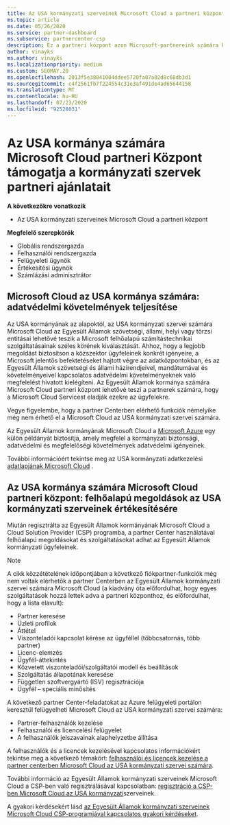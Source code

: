 ```yaml
---
title: Az USA kormányzati szerveinek Microsoft Cloud a partneri központ
ms.topic: article
ms.date: 05/26/2020
ms.service: partner-dashboard
ms.subservice: partnercenter-csp
description: Ez a partneri központ azon Microsoft-partnereink számára készült, akik Microsoft Cloud Solutions-szolgáltatásokat nyújtanak a Egyesült Államok kormányzati szerveivel dolgozó ügyfeleknek.
author: vinayks
ms.author: vinayks
ms.localizationpriority: medium
ms.custom: SEOMAY.20
ms.openlocfilehash: 2013f5e38041004ddee5720fa07a02d8c68db3d1
ms.sourcegitcommit: c4f2561fb7f224554c31e3af491de4ad65644158
ms.translationtype: MT
ms.contentlocale: hu-HU
ms.lasthandoff: 07/23/2020
ms.locfileid: "92528031"
---
```

# <a name="partner-center-for-microsoft-cloud-for-us-government-supports-partner-offers-to-government-agencies"></a>Az USA kormánya számára Microsoft Cloud partneri Központ támogatja a kormányzati szervek partneri ajánlatait

**A következőkre vonatkozik**

- Az USA kormányzati szerveinek Microsoft Cloud a partneri központ

**Megfelelő szerepkörök**

- Globális rendszergazda
- Felhasználói rendszergazda
- Felügyeleti ügynök
- Értékesítési ügynök
- Számlázási adminisztrátor

## <a name="microsoft-cloud-for-us-government-meeting-data-protection-requirements"></a>Microsoft Cloud az USA kormánya számára: adatvédelmi követelmények teljesítése

Az USA kormányának az alapoktól, az USA kormányzati szervei számára Microsoft Cloud az Egyesült Államok szövetségi, állami, helyi vagy törzsi entitásai lehetővé teszik a Microsoft felhőalapú számítástechnikai szolgáltatásainak széles körének kiválasztását. Ahhoz, hogy a legjobb megoldást biztosítson a közszektor ügyfeleinek konkrét igényeire, a Microsoft jelentős befektetéseket hajtott végre az adatközpontokban, és az Egyesült Államok szövetségi és állami házirendjeivel, mandátumával és követelményeivel kapcsolatos adatvédelmi követelményeknek való megfelelést hivatott kielégíteni. Az Egyesült Államok kormánya számára Microsoft Cloud partneri központ lehetővé teszi a partnerek számára, hogy a Microsoft Cloud Servicest eladják ezekre az ügyfelekre.

Vegye figyelembe, hogy a partner Centerben elérhető funkciók némelyike még nem érhető el a Microsoft Cloud az USA kormányzati szervei számára.

Az Egyesült Államok kormányának Microsoft Cloud a [Microsoft Azure](https://azure.microsoft.com/overview/clouds/government/) egy külön példányát biztosítja, amely megfelel a kormányzati biztonsági, adatvédelmi és megfelelőségi követelmények adatvédelmi igényeinek. 

További információért tekintse meg az USA kormányzati adatkezelési [adatlapjának Microsoft Cloud](https://download.microsoft.com/download/C/9/C/C9CA3002-DFC4-4ADA-841F-DF42AEC042FB/Microsoft_Azure_Government_Datasheet_EN_US.PDF) .

## <a name="partner-center-for-microsoft-cloud-for-us-government-selling-cloud-solutions-to-us-government-entities"></a>Az USA kormánya számára Microsoft Cloud partneri központ: felhőalapú megoldások az USA kormányzati szerveinek értékesítésére

Miután regisztrálta az Egyesült Államok kormányának Microsoft Cloud a Cloud Solution Provider (CSP) programba, a partner Center használatával felhőalapú megoldásokat és szolgáltatásokat adhat az Egyesült Államok kormányzati ügyfeleinek. 

> [!NOTE]  
> A cikk közzétételének időpontjában a következő fiókpartner-funkciók még nem voltak elérhetők a partner Centerben az Egyesült Államok kormányzati szervei számára Microsoft Cloud (a kiadvány óta előfordulhat, hogy egyes szolgáltatások hozzá lettek adva a partneri központhoz, és előfordulhat, hogy a lista elavult):

- Partner keresése
- Üzleti profilok
- Áttétel
- Viszonteladói kapcsolat kérése az ügyféllel (többcsatornás, több partner)
- Licenc-elemzés
- Ügyfél-áttekintés
- Közvetett viszonteladói/szolgáltatói modell és beállítások
- Szolgáltatás állapotának keresése
- Független szoftvergyártó (ISV) regisztrációja
- Ügyfél – speciális minősítés

A következő partner Center-feladatokat az Azure felügyeleti portálon keresztül felügyelheti Microsoft Cloud az USA kormányzati szervei számára: 

- Partner-felhasználók kezelése
- Felhasználói és licencelési felügyelet
- A felhasználók jelszavainak alaphelyzetbe állítása

A felhasználók és a licencek kezelésével kapcsolatos információkért tekintse meg a következő témakört: [felhasználói és licencek kezelése a partner centerben Microsoft Cloud az USA kormányzati szervei számára](user-management-in-partner-center-for-microsoft-us-govt-cloud.md).

További információ az Egyesült Államok kormányzati szerveinek Microsoft Cloud a CSP-ben való regisztrálásával kapcsolatban: [regisztráció a CSP-ben Microsoft Cloud az USA kormányzati](enroll-in-csp-for-microsoft-us-govt-cloud.md)szerveinek.

A gyakori kérdésekért lásd [az Egyesült Államok kormányzati szerveinek Microsoft Cloud CSP-programjával kapcsolatos gyakori kérdéseket](faq-for-us-govt-cloud.md).
